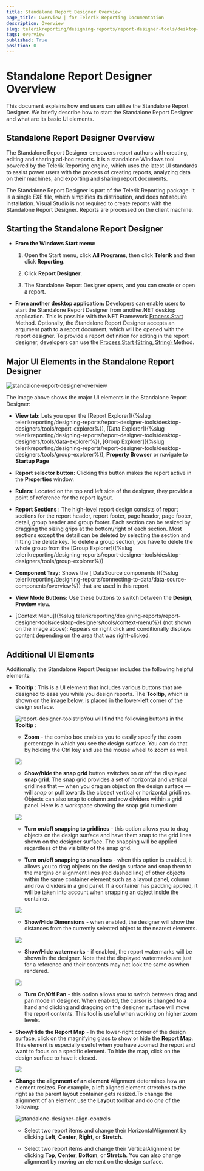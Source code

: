 ```yaml
---
title: Standalone Report Designer Overview
page_title: Overview | for Telerik Reporting Documentation
description: Overview
slug: telerikreporting/designing-reports/report-designer-tools/desktop-designers/standalone-report-designer/overview
tags: overview
published: True
position: 0
---
```


# Standalone Report Designer Overview



This document explains how end users can utilize the Standalone Report Designer. We briefly describe how to start the Standalone Report Designer         and what are its basic UI elements.       

## Standalone Report Designer Overview

The Standalone Report Designer empowers report authors with creating, editing and sharing ad-hoc reports. It is a standalone           Windows tool powered by the Telerik Reporting engine, which uses the latest UI standards to assist power users with the process           of creating reports, analyzing data on their machines, and exporting and sharing report documents.         

The Standalone Report Designer is part of the Telerik Reporting package. It is a single EXE file, which simplifies its distribution,           and does not require installation. Visual Studio is not required to create reports with the Standalone Report Designer. Reports are processed on the client machine.         

## Starting the Standalone Report Designer

* __From the Windows Start menu:__ 

   1. Open the Start menu, click __All Programs__, then click  __Telerik__ and then                   click __Reporting__.                 

   1. Click __Report Designer__.                 

   1. The Standalone Report Designer opens, and you can create or open a report.                 

* __From another desktop application:__ Developers can enable users to start the Standalone Report Designer from another.NET desktop application. This is possible with the.NET Framework                [                Process.Start              ](                http://msdn.microsoft.com/en-us/library/vstudio/system.diagnostics.process.start              )  Method.               Optionally, the Standalone Report Designer accepts an argument path to a report document, which will be opened with the report designer.                To provide a report definition for editing in the report designer, developers can use the                [                Process.Start (String, String)              ](                http://msdn.microsoft.com/en-us/library/vstudio/h6ak8zt5              )  Method.             

## Major UI Elements in the Standalone Report Designer  

  ![standalone-report-designer-overview](images/Designer/standalone-report-designer-overview.png)

The image above shows the major UI elements in the Standalone Report Designer:         

* __View tab:__             Lets you open the               [Report Explorer]({%slug telerikreporting/designing-reports/report-designer-tools/desktop-designers/tools/report-explorer%}),               [Data Explorer]({%slug telerikreporting/designing-reports/report-designer-tools/desktop-designers/tools/data-explorer%}),               [Group Explorer]({%slug telerikreporting/designing-reports/report-designer-tools/desktop-designers/tools/group-explorer%}),               __Property Browser__             or navigate to __Startup Page__ 

* __Report selector button:__ Clicking this button makes the report active in the __Properties__ window.             

* __Rulers:__ Located on the top and left side of the designer, they provide a point of reference for the report layout.             

* __Report Sections__ : The high-level report               design consists of report sections for the report header, report footer, page               header, page footer, detail, group header and group footer. Each section can be               resized by dragging the sizing grips at the bottom/right of each section. Most               sections except the detail can be deleted by selecting the section and hitting               the delete key. To delete a group section, you have to delete the whole group from               the [Group Explorer]({%slug telerikreporting/designing-reports/report-designer-tools/desktop-designers/tools/group-explorer%})

* __Component Tray:__ Shows the [              DataSource components            ]({%slug telerikreporting/designing-reports/connecting-to-data/data-source-components/overview%}) that are used in this report.             

* __View Mode Buttons:__ Use these buttons to switch               between the __Design__, __Preview__ view.             

* [Context Menu]({%slug telerikreporting/designing-reports/report-designer-tools/desktop-designers/tools/context-menu%}) (not shown on the image above):               Appears on right click and conditionally displays content depending on the area that was right-clicked.             

## Additional UI Elements

Additionally, the Standalone Report Designer includes the following helpful elements:         

* __Tooltip__ : This is a UI element that includes various buttons that are designed to ease you while you design reports.               The __Tooltip__, which is shown on the image below, is placed in the lower-left corner of the design surface.               

  ![report-designer-toolstrip](images/Designer/report-designer-toolstrip.png)You will find the following buttons in the __Tooltip__ :

   + __Zoom__ - the combo box enables you to easily specify the zoom percentage in which you see the design surface. You can do that by holding the Ctrl key and use the mouse wheel to zoom as well.                   

  ![](images/snapGrid.png)

   + __Show/hide the snap grid__ button switches on or off the displayed __snap grid__.                   The snap grid provides a set of horizontal and vertical gridlines that — when you drag an object on the design surface — will *snap*                   or pull towards the closest vertical or horizontal gridlines. Objects can also snap to column and row dividers within a grid panel.                   Here is a workspace showing the snap grid turned on:                   

  ![](images/snapGrid1.png)

   + __Turn on/off snapping to gridlines__ - this option allows you to drag objects on the design surface and have them snap to the grid lines shown on the designer surface.                   The snapping will be applied regardless of the visibility of the snap grid.                 

   + __Turn on/off snapping to snaplines__ - when this option is enabled, it allows you to drag objects on the design surface and snap them                   to the margins or alignment lines (red dashed line) of other objects within the same container element such as a layout panel, column and row dividers                   in a grid panel. If a container has padding applied, it will be taken into account when snapping an object inside the container.                   

  ![](images/snapGrid2.png)

   + __Show/Hide Dimensions__ - when enabled, the designer will show the distances from the currently selected object to the nearest elements.                   

  ![](images/snapGrid3.png)

   + __Show/Hide watermarks__ - if enabled, the report watermarks will be shown in the designer. Note that the displayed watermarks are just for a reference                   and their contents may not look the same as when rendered.                   

  ![](images/snapGrid3.png)

   + __Turn On/Off Pan__ - this option allows you to switch between drag and pan mode in designer.                   When enabled, the cursor is changed to a hand and clicking and dragging on the designer surface will move the report contents. This tool is useful when working on higher zoom levels.                 

* __Show/Hide the Report Map__ - In the lower-right corner of the design surface, click on the magnifying glass to show or hide               the __Report Map__. This element is especially useful when you have zoomed the report and want to focus on a specific element. To hide the map, click on the design surface to have it closed.               

  ![](images/snapGrid4.png)

* __Change the alignment of an element__ Alignment determines how an element resizes. For example, a left aligned element stretches to the right as the parent layout container gets resized.To change the alignment of an element use the __Layout__ toolbar and do *one* of the following:               

  ![standalone-designer-align-controls](images/Designer/standalone-designer-align-controls.png)

   + Select two report items and change their HorizontalAlignment by clicking __Left__, __Center__, __Right__, or __Stretch__.                 

   + Select two report items and change their VerticalAlignment by clicking __Top__, __Center__, __Bottom__, or __Stretch__.                 You can also change alignment by moving an element on the design surface.


